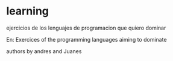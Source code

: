 # learning
ejercicios de los lenguajes de programacion que quiero dominar

En: Exercices of the programming languages aiming to dominate

authors
by andres
and Juanes
